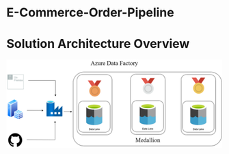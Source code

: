 # E-Commerce-Order-Pipeline

# Solution Architecture Overview
![Solution](https://github.com/Felipe30chaves/Azure-Data-Factory-End--To-End-Project-With-Azure-DevOps/blob/main/Files/Data%20Factory%20End%20-To-End%20Project%20With%20Azure%20DevOps.drawio.png)
